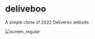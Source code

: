 # deliveboo
A simple clone of 2022 Deliveroo website.


![screen_regular](https://user-images.githubusercontent.com/102194604/200826633-4f23c626-60e3-42d4-bca9-14608083ca5d.png)
